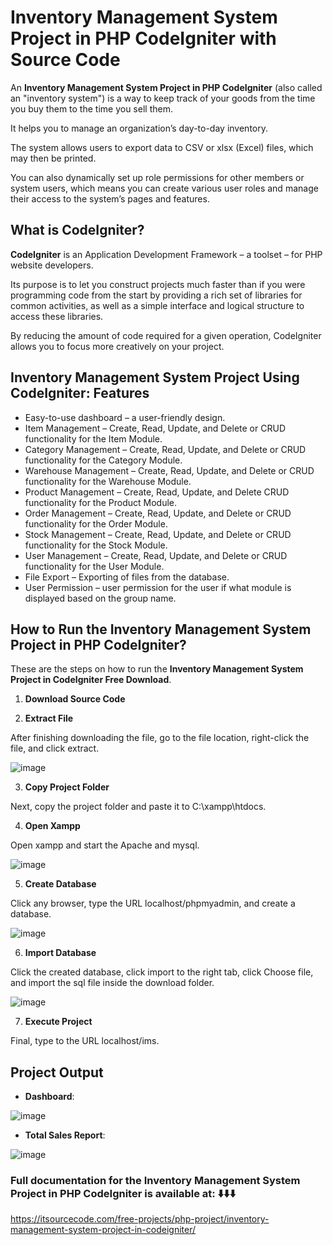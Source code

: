 # Inventory Management System Project in PHP CodeIgniter with Source Code
An **Inventory Management System Project in PHP CodeIgniter** (also called an "inventory system") is a way to keep track of your goods from the time you buy them to the time you sell them.

It helps you to manage an organization’s day-to-day inventory.

The system allows users to export data to CSV or xlsx (Excel) files, which may then be printed.

You can also dynamically set up role permissions for other members or system users, which means you can create various user roles and manage their access to the system’s pages and features.

## What is CodeIgniter?

**CodeIgniter** is an Application Development Framework – a toolset – for PHP website developers.

Its purpose is to let you construct projects much faster than if you were programming code from the start by providing a rich set of libraries for common activities, as well as a simple interface and logical structure to access these libraries.

By reducing the amount of code required for a given operation, CodeIgniter allows you to focus more creatively on your project.

## Inventory Management System Project Using CodeIgniter: Features

* Easy-to-use dashboard – a user-friendly design.
* Item Management – Create, Read, Update, and Delete or CRUD functionality for the Item Module.
* Category Management – Create, Read, Update, and Delete or CRUD functionality for the Category Module.
* Warehouse Management – Create, Read, Update, and Delete or CRUD functionality for the Warehouse Module.
* Product Management – Create, Read, Update, and Delete CRUD functionality for the Product Module.
* Order Management – Create, Read, Update, and Delete or CRUD functionality for the Order Module.
* Stock Management – Create, Read, Update, and Delete or CRUD functionality for the Stock Module.
* User Management – Create, Read, Update, and Delete or CRUD functionality for the User Module.
* File Export – Exporting of files from the database.
* User Permission – user permission for the user if what module is displayed based on the group name.

## How to Run the Inventory Management System Project in PHP CodeIgniter?

These are the steps on how to run the **Inventory Management System Project in CodeIgniter Free Download**.

1. **Download Source Code**

2. **Extract File**

After finishing downloading the file, go to the file location, right-click the file, and click extract.

![image](https://github.com/user-attachments/assets/dc8c8c5f-03f9-4534-a182-fe281941f2b6)

3. **Copy Project Folder**

Next, copy the project folder and paste it to C:\xampp\htdocs.

4. **Open Xampp**

Open xampp and start the Apache and mysql.

![image](https://github.com/user-attachments/assets/53dc5530-7cca-4482-b250-6af195c3d22a)

5. **Create Database**

Click any browser, type the URL localhost/phpmyadmin, and create a database.

![image](https://github.com/user-attachments/assets/2c958ee6-b333-4ffa-8b89-054ad70c936e)

6. **Import Database**

Click the created database, click import to the right tab, click Choose file, and import the sql file inside the download folder.

![image](https://github.com/user-attachments/assets/e7c1a0df-8d23-4ed6-bf18-5c8106a9c602)

7. **Execute Project**

Final, type to the URL localhost/ims.

## Project Output
* **Dashboard**:

![image](https://github.com/user-attachments/assets/0e294f81-670e-4c03-8a73-83007868aa70)

* **Total Sales Report**:

![image](https://github.com/user-attachments/assets/77bfa7d2-92f5-49b4-a3e4-296788c9e287)


### Full documentation for the Inventory Management System Project in PHP CodeIgniter is available at: ⬇️⬇️⬇️

https://itsourcecode.com/free-projects/php-project/inventory-management-system-project-in-codeigniter/

